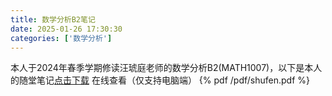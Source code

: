 ```yaml
---
title: 数学分析B2笔记
date: 2025-01-26 17:30:30
categories: ['数学分析']
---
```

本人于2024年春季学期修读汪琥庭老师的数学分析B2(MATH1007)，以下是本人的随堂笔记[点击下载](https://Cardigan0214.github.io/pdf/shufen.pdf)
在线查看（仅支持电脑端）
{% pdf /pdf/shufen.pdf %}